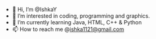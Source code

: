 - 👋 Hi, I’m @IshkaY
- 👾 I’m interested in coding, programming and graphics.
- 🌱 I’m currently learning Java, HTML, C++ & Python
- 📫 How to reach me @ishka1121@gmail.com

<!---
IshkaY/IshkaY is a ✨ special ✨ repository because its `README.md` (this file) appears on your GitHub profile.
You can click the Preview link to take a look at your changes.
--->
